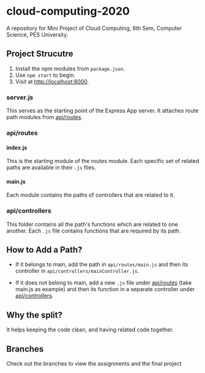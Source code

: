 # cloud-computing-2020
A repository for Mini Project of Cloud Computing, 6th Sem, Computer Science, PES University.

## Project Strucutre

1. Install the npm modules from `package.json`.
2. Use `npm start` to begin. 
3. Visit at [http://localhost:8000](http://localhost:8000).

### server.js

This serves as the starting point of the Express App server. It attaches route path modules from [api/routes](/api/routes/).

### api/routes

#### index.js

This is the starting module of the routes module. Each specific set of related paths are available in their `.js` files.

#### main.js

Each module contains the paths of controllers that are related to it.

### api/controllers

This folder contains all the path's functions which are related to one another. Each `.js` file contains functions that are required by its path.

## How to Add a Path?

- If it belongs to main, add the path in `api/routes/main.js` and then its controller in `api/controllers/mainController.js`.

- If it does not belong to main, add a new `.js` file under [api/routes](api/routes) (take main.js as example) and then its function in a separate controller under [api/controllers](api/controllers).

## Why the split?

It helps keeping the code clean, and having related code together.

## Branches

Check out the branches to view the assignments and the final project

